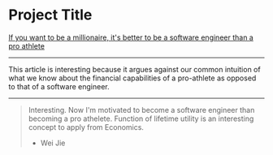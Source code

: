 # Project Title

[If you want to be a millionaire, it's better to be a software engineer than a pro athlete](https://www.businessinsider.com/better-to-be-a-software-engineer-than-a-pro-athlete-2017-1)

***

This article is interesting because it argues against our common intuition of what we know about the financial capabilities of a pro-athlete as opposed to that of a software engineer.

***

> Interesting. Now I'm motivated to become a software engineer than becoming a pro athelete. Function of lifetime utility is an interesting concept to apply from Economics.
> - Wei Jie

